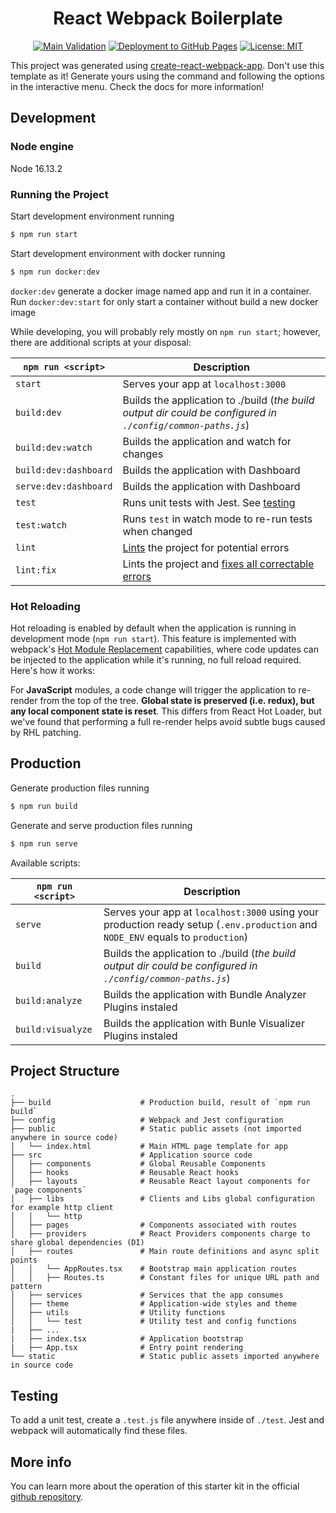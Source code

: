 <div align="center">
<h1>React Webpack Boilerplate</h1>

</div>
<div align="center">

[![Main Validation](https://github.com/nanlabs/react-webpack-boilerplate/actions/workflows/ci.yml/badge.svg)](https://github.com/nanlabs/react-webpack-boilerplate/actions/workflows/ci.yml)
[![Deployment to GitHub Pages](https://github.com/nanlabs/react-webpack-boilerplate/actions/workflows/deployment.yml/badge.svg)](https://github.com/nanlabs/react-webpack-boilerplate/actions/workflows/deployment.yml)
[![License: MIT][licensebadge]][licenseurl]

[licensebadge]: https://img.shields.io/badge/License-MIT-blue.svg
[licenseurl]: https://github.com/vlang/nanlabs/react-webpack-boilerplate/master/LICENSE

</div>

This project was generated using [create-react-webpack-app](https://www.npmjs.com/package/create-react-webpack-project). Don't use this template as it! Generate yours using the command and following the options in the interactive menu. Check the docs for more information!

## Development

### Node engine

Node 16.13.2

### Running the Project

Start development environment running

```sh
$ npm run start
```

Start development environment with docker running

```sh
$ npm run docker:dev
```

`docker:dev` generate a docker image named app and run it in a container. Run `docker:dev:start` for only start a container without build a new docker image

While developing, you will probably rely mostly on `npm run start`; however, there are additional scripts at your disposal:

| `npm run <script>`    | Description                                                                                                             |
| --------------------- | ----------------------------------------------------------------------------------------------------------------------- |
| `start`               | Serves your app at `localhost:3000`                                                                                     |
| `build:dev`           | Builds the application to ./build (_the build output dir could be configured in `./config/common-paths.js`_)            |
| `build:dev:watch`     | Builds the application and watch for changes                                                                            |
| `build:dev:dashboard` | Builds the application with Dashboard                                                                                   |
| `serve:dev:dashboard` | Builds the application with Dashboard                                                                                   |
| `test`                | Runs unit tests with Jest. See [testing](#testing)                                                                      |
| `test:watch`          | Runs `test` in watch mode to re-run tests when changed                                                                  |
| `lint`                | [Lints](http://stackoverflow.com/questions/8503559/what-is-linting) the project for potential errors                    |
| `lint:fix`            | Lints the project and [fixes all correctable errors](http://eslint.org/docs/user-guide/command-line-interface.html#fix) |

### Hot Reloading

Hot reloading is enabled by default when the application is running in development mode (`npm run start`). This feature is implemented with webpack's [Hot Module Replacement](https://webpack.github.io/docs/hot-module-replacement.html) capabilities, where code updates can be injected to the application while it's running, no full reload required. Here's how it works:

For **JavaScript** modules, a code change will trigger the application to re-render from the top of the tree. **Global state is preserved (i.e. redux), but any local component state is reset**. This differs from React Hot Loader, but we've found that performing a full re-render helps avoid subtle bugs caused by RHL patching.

## Production

Generate production files running

```sh
$ npm run build
```

Generate and serve production files running

```sh
$ npm run serve
```

Available scripts:

| `npm run <script>` | Description                                                                                                                     |
| ------------------ | ------------------------------------------------------------------------------------------------------------------------------- |
| `serve`            | Serves your app at `localhost:3000` using your production ready setup (`.env.production` and `NODE_ENV` equals to `production`) |
| `build`            | Builds the application to ./build (_the build output dir could be configured in `./config/common-paths.js`_)                    |
| `build:analyze`    | Builds the application with Bundle Analyzer Plugins instaled                                                                    |
| `build:visualyze`  | Builds the application with Bunle Visualizer Plugins instaled                                                                   |

## Project Structure

```
.
├── build                    # Production build, result of `npm run build`
├── config                   # Webpack and Jest configuration
├── public                   # Static public assets (not imported anywhere in source code)
│   └── index.html           # Main HTML page template for app
├── src                      # Application source code
│   ├── components           # Global Reusable Components
│   ├── hooks                # Reusable React hooks
│   ├── layouts              # Reusable React layout components for `page components`
│   ├── libs                 # Clients and Libs global configuration for example http client
│   │   └── http
│   ├── pages                # Components associated with routes
│   ├── providers            # React Providers components charge to share global dependencies (DI)
│   ├── routes               # Main route definitions and async split points
│   │   └── AppRoutes.tsx    # Bootstrap main application routes
│   │   ├── Routes.ts        # Constant files for unique URL path and pattern
│   ├── services             # Services that the app consumes
│   ├── theme                # Application-wide styles and theme
│   ├── utils                # Utility functions
│   │   └── test             # Utility test and config functions
|   ├── ...
|   ├── index.tsx            # Application bootstrap
|   ├── App.tsx              # Entry point rendering
└── static                   # Static public assets imported anywhere in source code
```

## Testing

To add a unit test, create a `.test.js` file anywhere inside of `./test`. Jest and webpack will automatically find these files.

## More info

You can learn more about the operation of this starter kit in the official [github repository](https://github.com/Create-Node-App/create-react-webpack-app).
